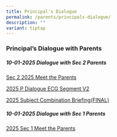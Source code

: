 ```yaml
---
title: Principal's Dialogue
permalink: /parents/principals-dialogue/
description: ""
variant: tiptap
---
```

<h3>Principal’s Dialogue with Parents</h3>
<h5>10-01-2025 Dialogue with Sec 2 Parents</h5>
<p> <a href="https://docs.google.com/presentation/d/1wEEBvCd2v8LzguhlS7E6mcCwy0Ib7QJl/edit?usp=sharing&amp;ouid=110163086690010616231&amp;rtpof=true&amp;sd=true" rel="noopener nofollow" target="_blank">Sec 2 2025 Meet the Parents</a>
</p>
<p> <a href="https://docs.google.com/presentation/d/1jamGtOYGYLtnjrTOlMn8BV1ENDRrP1Ky/edit?usp=sharing&amp;ouid=110163086690010616231&amp;rtpof=true&amp;sd=true" rel="noopener nofollow" target="_blank">2025 P Dialogue ECG Segment V2</a>
</p>
<p><a href="https://docs.google.com/presentation/d/16orVM31FOUFX5yBjIl005TYJO3dkDxUr/edit?usp=sharing&amp;ouid=110163086690010616231&amp;rtpof=true&amp;sd=true" rel="noopener nofollow" target="_blank">2025 Subject Combination Briefing(FINAL)</a>
</p>
<p></p>
<h5>10-01-2025 Dialogue with Sec 1 Parents</h5>
<p><a href="https://drive.google.com/file/d/1XS-BgJbv6eGxm9ygLcDVXQJdSt8Jnc6I/view?usp=drive_link" rel="noopener nofollow" target="_blank">2025 Sec 1 Meet the Parents</a>
</p>
<p></p>
<p></p>
<p></p>
<p></p>
